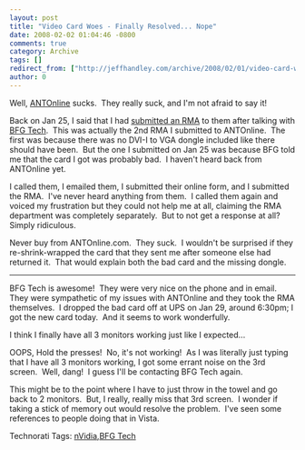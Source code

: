 ```yaml
---
layout: post
title: "Video Card Woes - Finally Resolved... Nope"
date: 2008-02-02 01:04:46 -0800
comments: true
category: Archive
tags: []
redirect_from: ["http://jeffhandley.com/archive/2008/02/01/video-card-woes---finally-resolved.-nope.aspx"]
author: 0
---
```

<!-- more -->
<p>Well, <a href="http://ANTOnline.com" target="_blank">ANTOnline</a> sucks.  They really suck, and I'm not afraid to say it!</p>  <p>Back on Jan 25, I said that I had <a href="http://blog.jeffhandley.com/archive/2008/01/25/never-ending-video-card-woes.aspx" target="_blank">submitted an RMA</a> to them after talking with <a href="http://www.bfgtech.com" target="_blank">BFG Tech</a>.  This was actually the 2nd RMA I submitted to ANTOnline.  The first was because there was no DVI-I to VGA dongle included like there should have been.  But the one I submitted on Jan 25 was because BFG told me that the card I got was probably bad.  I haven't heard back from ANTOnline yet.</p>  <p>I called them, I emailed them, I submitted their online form, and I submitted the RMA.  I've never heard anything from them.  I called them again and voiced my frustration but they could not help me at all, claiming the RMA department was completely separately.  But to not get a response at all?  Simply ridiculous.</p>  <p>Never buy from ANTOnline.com.  They suck.  I wouldn't be surprised if they re-shrink-wrapped the card that they sent me after someone else had returned it.  That would explain both the bad card and the missing dongle.</p>  <p>   </p><hr />BFG Tech is awesome!  They were very nice on the phone and in email.  They were sympathetic of my issues with ANTOnline and they took the RMA themselves.  I dropped the bad card off at UPS on Jan 29, around 6:30pm; I got the new card today.  And it seems to work wonderfully.  <p>I think I finally have all 3 monitors working just like I expected...</p>  <p>OOPS, Hold the presses!  No, it's not working!  As I was literally just typing that I have all 3 monitors working, I got some errant noise on the 3rd screen.  Well, dang!  I guess I'll be contacting BFG Tech again.</p>  <p>This might be to the point where I have to just throw in the towel and go back to 2 monitors.  But, I really, really miss that 3rd screen.  I wonder if taking a stick of memory out would resolve the problem.  I've seen some references to people doing that in Vista.</p>  <div class="wlWriterSmartContent" id="scid:0767317B-992E-4b12-91E0-4F059A8CECA8:e5d80b55-fbe2-439e-9490-ee05edea524f" style="padding-right: 0px; display: inline; padding-left: 0px; padding-bottom: 0px; margin: 0px; padding-top: 0px">Technorati Tags: <a href="http://technorati.com/tags/nVidia" rel="tag">nVidia</a>,<a href="http://technorati.com/tags/BFG%20Tech" rel="tag">BFG Tech</a></div>


